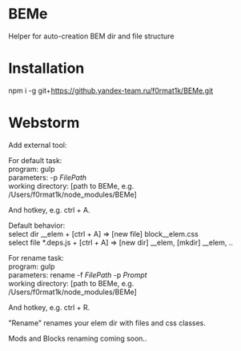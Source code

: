 BEMe
==================

Helper for auto-creation BEM dir and file structure

Installation
==
npm i -g git+https://github.yandex-team.ru/f0rmat1k/BEMe.git

Webstorm
==
Add external tool:

For default task:  
program: gulp  
parameters: -p $FilePath$  
working directory: [path to BEMe, e.g. /Users/f0rmat1k/node_modules/BEMe]

And hotkey, e.g. ctrl + A.

Default behavior:  
select dir __elem + [ctrl + A] => [new file] block__elem.css  
select file *.deps.js + [ctrl + A] => [new dir] __elem, [mkdir] __elem, ..

For rename task:  
program: gulp  
parameters: rename -f $FilePath$ -p $Prompt$  
working directory: [path to BEMe, e.g. /Users/f0rmat1k/node_modules/BEMe]

And hotkey, e.g. ctrl + R.

"Rename" renames your elem dir with files and css classes.  

Mods and Blocks renaming coming soon..
